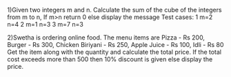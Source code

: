 1)Given two integers m and n. Calculate the sum of the cube of the integers from m to n, If m>n return 0 else display the message
Test cases:
1 m=2 n=4
2 m=1 n=3
3 m=7 n=3

2)Swetha is ordering online food. The menu items are 
Pizza - Rs 200,
Burger - Rs 300,
Chicken Biriyani - Rs 250,
Apple Juice - Rs 100, 
Idli - Rs 80 
Get the item along with the quantity and calculate the total price. If the total cost exceeds more than 500 then 10% discount is given else display the price.
